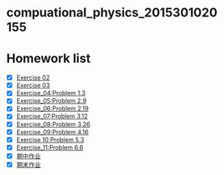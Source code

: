 # compuational_physics_2015301020155
# Homework list
- [x] [Exercise 02](https://github.com/yuyuwei/compuational_physics_2015301020155/blob/master/Exercise_02)
- [x] [Exercise 03](https://github.com/yuyuwei/compuational_physics_2015301020155/blob/master/homework%203.py)
- [x] [Exercise_04:Problem 1.3](https://www.zybuluo.com/yuyuwei/note/1011242)
- [x] [Exercise_05:Problem 2.9](https://www.zybuluo.com/yuyuwei/note/1011425)
- [x] [Exercise_06:Problem 2.19](https://www.zybuluo.com/yuyuwei/note/922437)
- [x] [Exercise_07:Problem 3.12](https://www.zybuluo.com/yuyuwei/note/1011464)
- [x] [Exercise_08:Problem 3.26](https://www.zybuluo.com/yuyuwei/note/1011465)
- [x] [Exercise_09:Problem 4.16](https://www.zybuluo.com/yuyuwei/note/1014058)
- [x] [Exercise 10:Problem 5.3](https://www.zybuluo.com/yuyuwei/note/1014059)
- [x] [Exercise_11:Problem 6.6](https://www.zybuluo.com/yuyuwei/note/1014122)
- [x] [期中作业](scratch.mit.edu)
- [x] [期末作业](https://www.zybuluo.com/yuyuwei/note/1011468)
